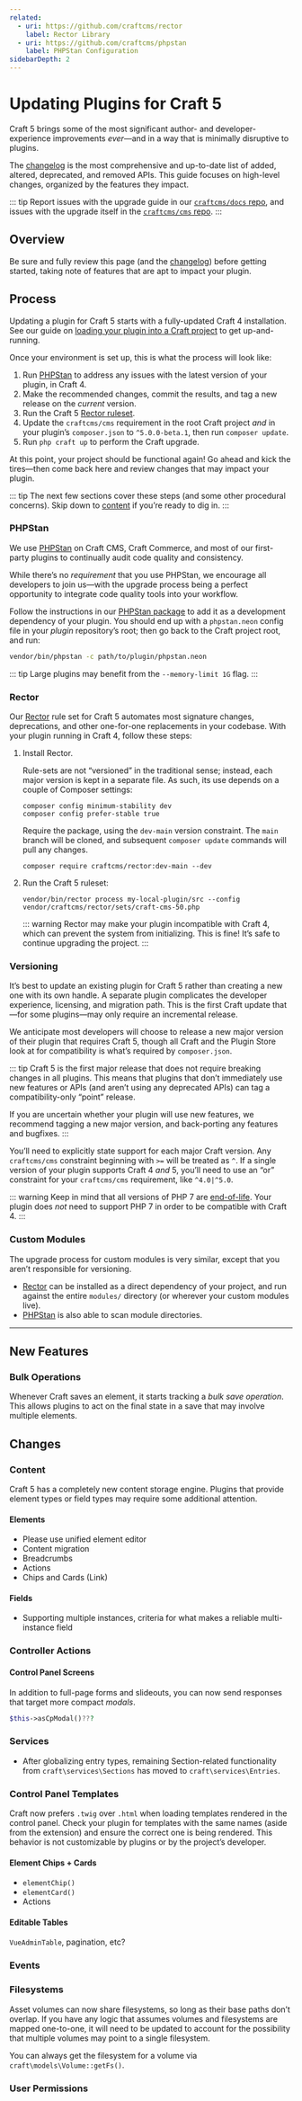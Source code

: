 ```yaml
---
related:
  - uri: https://github.com/craftcms/rector
    label: Rector Library
  - uri: https://github.com/craftcms/phpstan
    label: PHPStan Configuration
sidebarDepth: 2
---
```


# Updating Plugins for Craft 5

Craft 5 brings some of the most significant author- and developer-experience improvements _ever_—and in a way that is minimally disruptive to plugins.

The [changelog](https://github.com/craftcms/cms/blob/5.0/CHANGELOG.md) is the most comprehensive and up-to-date list of added, altered, deprecated, and removed APIs. This guide focuses on high-level changes, organized by the features they impact.

::: tip
Report issues with the upgrade guide in our [`craftcms/docs` repo](https://github.com/craftcms/docs/issues/new), and issues with the upgrade itself in the [`craftcms/cms` repo](https://github.com/craftcms/cms/issues/new?labels=bug%2Ccraft5&projects=&template=BUG-REPORT-V5.yml&title=%5B5.x%5D%3A+).
:::

## Overview

Be sure and fully review this page (and the [changelog](https://github.com/craftcms/cms/blob/5.0/CHANGELOG.md)) before getting started, taking note of features that are apt to impact your plugin.

## Process

Updating a plugin for Craft 5 starts with a fully-updated Craft 4 installation. See our guide on [loading your plugin into a Craft project](plugin-guide.md#loading-your-plugin-into-a-craft-project) to get up-and-running.

Once your environment is set up, this is what the process will look like:

1. Run [PHPStan](#phpstan) to address any issues with the latest version of your plugin, in Craft 4.
1. Make the recommended changes, commit the results, and tag a new release on the _current_ version.
1. Run the Craft 5 [Rector ruleset](#rector).
1. Update the `craftcms/cms` requirement in the root Craft project _and_ in your plugin’s `composer.json` to `^5.0.0-beta.1`, then run `composer update`.
1. Run `php craft up` to perform the Craft upgrade.

At this point, your project should be functional again! Go ahead and kick the tires—then come back here and review changes that may impact your plugin.

::: tip
The next few sections cover these steps (and some other procedural concerns). Skip down to [content](#content) if you’re ready to dig in.
:::

### PHPStan

We use [PHPStan](https://github.com/phpstan/phpstan) on Craft CMS, Craft Commerce, and most of our first-party plugins to continually audit code quality and consistency.

While there’s no _requirement_ that you use PHPStan, we encourage all developers to join us—with the upgrade process being a perfect opportunity to integrate code quality tools into your workflow.

Follow the instructions in our [PHPStan package](https://github.com/craftcms/phpstan) to add it as a development dependency of your plugin. You should end up with a `phpstan.neon` config file in your _plugin_ repository’s root; then go back to the Craft project root, and run:

```bash
vendor/bin/phpstan -c path/to/plugin/phpstan.neon
```

::: tip
Large plugins may benefit from the `--memory-limit 1G` flag.
:::

### Rector

Our [Rector](https://github.com/craftcms/rector) rule set for Craft 5 automates most signature changes, deprecations, and other one-for-one replacements in your codebase. With your plugin running in Craft 4, follow these steps:

1. Install Rector.

    Rule-sets are not “versioned” in the traditional sense; instead, each major version is kept in a separate file. As such, its use depends on a couple of Composer settings:

    ```
    composer config minimum-stability dev
    composer config prefer-stable true
    ```

    Require the package, using the `dev-main` version constraint. The `main` branch will be cloned, and subsequent `composer update` commands will pull any changes.

    ```
    composer require craftcms/rector:dev-main --dev
    ```

1. Run the Craft 5 ruleset:

    ```
    vendor/bin/rector process my-local-plugin/src --config vendor/craftcms/rector/sets/craft-cms-50.php
    ```

    ::: warning
    Rector may make your plugin incompatible with Craft 4, which can prevent the system from initializing. This is fine! It’s safe to continue upgrading the project.
    :::

### Versioning

It’s best to update an existing plugin for Craft 5 rather than creating a new one with its own handle. A separate plugin complicates the developer experience, licensing, and migration path. This is the first Craft update that—for some plugins—may only require an incremental release.

We anticipate most developers will choose to release a new major version of their plugin that requires Craft 5, though all Craft and the Plugin Store look at for compatibility is what’s required by `composer.json`.

::: tip
Craft 5 is the first major release that does not require breaking changes in all plugins. This means that plugins that don’t immediately use new features or APIs (and aren’t using any deprecated APIs) can tag a compatibility-only “point” release.

If you are uncertain whether your plugin will use new features, we recommend tagging a new major version, and back-porting any features and bugfixes.
:::

You’ll need to explicitly state support for each major Craft version. Any `craftcms/cms` constraint beginning with `>=` will be treated as `^`. If a single version of your plugin supports Craft 4 _and_ 5, you’ll need to use an “or” constraint for your `craftcms/cms` requirement, like `^4.0|^5.0`.

::: warning
Keep in mind that all versions of PHP 7 are [end-of-life](https://www.php.net/supported-versions.php). Your plugin does _not_ need to support PHP 7 in order to be compatible with Craft 4.
:::

### Custom Modules

The upgrade process for custom modules is very similar, except that you aren’t responsible for versioning.

- [Rector](#rector) can be installed as a direct dependency of your project, and run against the entire `modules/` directory (or wherever your custom modules live).
- [PHPStan](#phpstan) is also able to scan module directories.

---

## New Features

### Bulk Operations

Whenever Craft saves an element, it starts tracking a _bulk save operation_. This allows plugins to act on the final state in a save that may involve multiple elements.

<See path="events.md" hash="bulk-operations" label="Bulk Saving" description="Learn how to respond to multi-element saves." />

## Changes

### Content

Craft 5 has a completely new content storage engine. Plugins that provide element types or field types may require some additional attention.

#### Elements

- Please use unified element editor
- Content migration
- Breadcrumbs
- Actions
- Chips and Cards (Link)

#### Fields

- Supporting multiple instances, criteria for what makes a reliable multi-instance field

### Controller Actions

#### Control Panel Screens

In addition to full-page forms and slideouts, you can now send responses that target more compact _modals_.

```php
$this->asCpModal()???
```

### Services

- After globalizing entry types, remaining Section-related functionality from `craft\services\Sections` has moved to `craft\services\Entries`.

### Control Panel Templates

Craft now prefers `.twig` over `.html` when loading templates rendered in the control panel. Check your plugin for templates with the same names (aside from the extension) and ensure the correct one is being rendered. This behavior is not customizable by plugins or by the project’s developer.

#### Element Chips + Cards

- `elementChip()`
- `elementCard()`
- Actions

#### Editable Tables

`VueAdminTable`, pagination, etc?

### Events



### Filesystems

Asset volumes can now share filesystems, so long as their base paths don’t overlap. If you have any logic that assumes volumes and filesystems are mapped one-to-one, it will need to be updated to account for the possibility that multiple volumes may point to a single filesystem.

You can always get the filesystem for a volume via `craft\models\Volume::getFs()`.

### User Permissions
